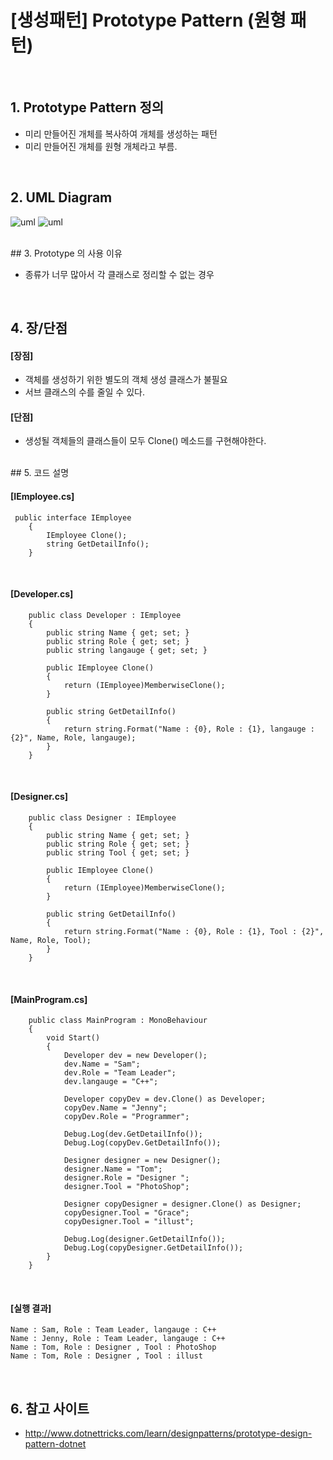 # [생성패턴] Prototype Pattern (원형 패턴)

<br />

## 1. Prototype Pattern 정의
- 미리 만들어진 개체를 복사하여 개체를 생성하는 패턴
- 미리 만들어진 개체를 원형 개체라고 부름.

<br />

## 2. UML Diagram
![uml](http://www.dofactory.com/images/diagrams/net/prototype.gif)
![uml](http://www.dotnettricks.com/img/designpatterns/prototype1.png)

<br />
## 3. Prototype 의 사용 이유

- 종류가 너무 많아서 각 클래스로 정리할 수 없는 경우  

<br />

## 4. 장/단점

#### [장점]
- 객체를 생성하기 위한 별도의 객체 생성 클래스가 불필요
- 서브 클래스의 수를 줄일 수 있다.

#### [단점]
- 생성될 객체들의 클래스들이 모두 Clone() 메소드를 구현해야한다.

<br />
## 5. 코드 설명

#### [IEmployee.cs]

~~~~
 public interface IEmployee
    {
        IEmployee Clone();
        string GetDetailInfo();
    }
~~~~
<br />

#### [Developer.cs]

~~~~
    public class Developer : IEmployee
    {
        public string Name { get; set; }
        public string Role { get; set; }
        public string langauge { get; set; }

        public IEmployee Clone()
        {
            return (IEmployee)MemberwiseClone();
        }

        public string GetDetailInfo()
        {
            return string.Format("Name : {0}, Role : {1}, langauge : {2}", Name, Role, langauge);
        }
    }
~~~~
<br />

#### [Designer.cs]

~~~~
    public class Designer : IEmployee
    {
        public string Name { get; set; }
        public string Role { get; set; }
        public string Tool { get; set; }

        public IEmployee Clone()
        {
            return (IEmployee)MemberwiseClone();
        }

        public string GetDetailInfo()
        {
            return string.Format("Name : {0}, Role : {1}, Tool : {2}", Name, Role, Tool);
        }
    }
~~~~
<br />

#### [MainProgram.cs]

~~~~
    public class MainProgram : MonoBehaviour
    {
        void Start()
        {
            Developer dev = new Developer();
            dev.Name = "Sam";
            dev.Role = "Team Leader";
            dev.langauge = "C++";

            Developer copyDev = dev.Clone() as Developer;
            copyDev.Name = "Jenny";
            copyDev.Role = "Programmer";

            Debug.Log(dev.GetDetailInfo());
            Debug.Log(copyDev.GetDetailInfo());

            Designer designer = new Designer();
            designer.Name = "Tom";
            designer.Role = "Designer ";
            designer.Tool = "PhotoShop";

            Designer copyDesigner = designer.Clone() as Designer;
            copyDesigner.Tool = "Grace";
            copyDesigner.Tool = "illust";

            Debug.Log(designer.GetDetailInfo());
            Debug.Log(copyDesigner.GetDetailInfo());
        }
    }
~~~~


<br />

#### [실행 결과]

	Name : Sam, Role : Team Leader, langauge : C++
	Name : Jenny, Role : Team Leader, langauge : C++
	Name : Tom, Role : Designer , Tool : PhotoShop
	Name : Tom, Role : Designer , Tool : illust

<br />

## 6. 참고 사이트
- <http://www.dotnettricks.com/learn/designpatterns/prototype-design-pattern-dotnet>
